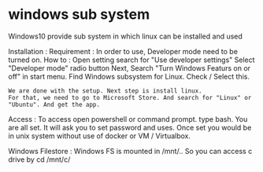 # windows sub system
Windows10 provide sub system in which linux can be installed and used

Installation :
  Requirement : 
    In order to use, Developer mode need to be turned on.
  How to :
    Open setting search for "Use developer settings"
    Select "Developer mode" radio button
    Next, Search "Turn Windows Featurs on or off" in start menu.
    Find Windows subsystem for Linux. Check / Select this.
    
    We are done with the setup. Next step is install linux. 
    For that, we need to go to Microsoft Store. And search for "Linux" or "Ubuntu". And get the app.


  Access :
    To access open powershell or command prompt. 
    type bash. You are all set. 
    It will ask you to set password and uses. Once set you would be in unix system without use of docker or VM / Virtualbox.
    
  Windows Filestore : 
    Windows FS is mounted in /mnt/.. So you can access c drive by cd /mnt/c/
    
